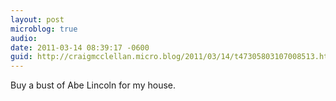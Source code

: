 ```yaml
---
layout: post
microblog: true
audio: 
date: 2011-03-14 08:39:17 -0600
guid: http://craigmcclellan.micro.blog/2011/03/14/t47305803107008513.html
---
```

Buy a bust of Abe Lincoln for my house.

